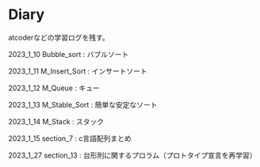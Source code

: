 # Diary
atcoderなどの学習ログを残す。

2023_1_10 Bubble_sort : バブルソート

2023_1_11 M_Insert_Sort : インサートソート

2023_1_12 M_Queue : キュー

2023_1_13 M_Stable_Sort : 簡単な安定なソート

2023_1_14 M_Stack : スタック

2023_1_15 section_7 : c言語配列まとめ

2023_1_27 section_13 : 台形則に関するプロラム（プロトタイプ宣言を再学習）
